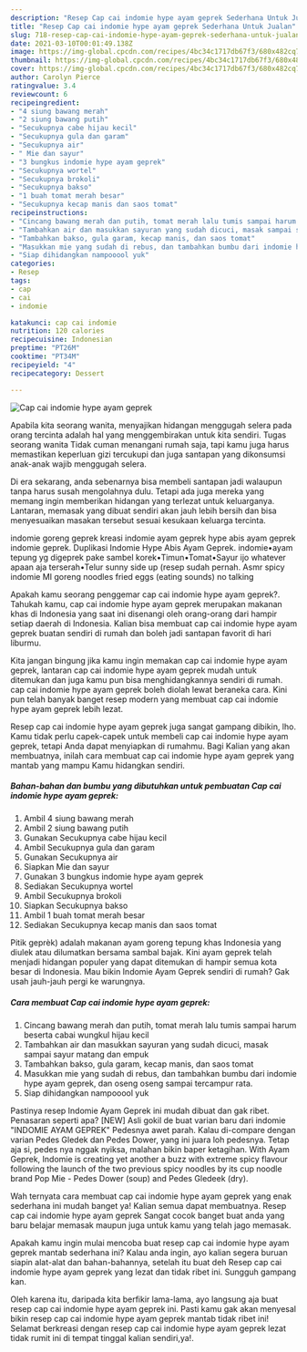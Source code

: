 ```yaml
---
description: "Resep Cap cai indomie hype ayam geprek Sederhana Untuk Jualan"
title: "Resep Cap cai indomie hype ayam geprek Sederhana Untuk Jualan"
slug: 718-resep-cap-cai-indomie-hype-ayam-geprek-sederhana-untuk-jualan
date: 2021-03-10T00:01:49.138Z
image: https://img-global.cpcdn.com/recipes/4bc34c1717db67f3/680x482cq70/cap-cai-indomie-hype-ayam-geprek-foto-resep-utama.jpg
thumbnail: https://img-global.cpcdn.com/recipes/4bc34c1717db67f3/680x482cq70/cap-cai-indomie-hype-ayam-geprek-foto-resep-utama.jpg
cover: https://img-global.cpcdn.com/recipes/4bc34c1717db67f3/680x482cq70/cap-cai-indomie-hype-ayam-geprek-foto-resep-utama.jpg
author: Carolyn Pierce
ratingvalue: 3.4
reviewcount: 6
recipeingredient:
- "4 siung bawang merah"
- "2 siung bawang putih"
- "Secukupnya cabe hijau kecil"
- "Secukupnya gula dan garam"
- "Secukupnya air"
- " Mie dan sayur"
- "3 bungkus indomie hype ayam geprek"
- "Secukupnya wortel"
- "Secukupnya brokoli"
- "Secukupnya bakso"
- "1 buah tomat merah besar"
- "Secukupnya kecap manis dan saos tomat"
recipeinstructions:
- "Cincang bawang merah dan putih, tomat merah lalu tumis sampai harum beserta cabai wungkul hijau kecil"
- "Tambahkan air dan masukkan sayuran yang sudah dicuci, masak sampai sayur matang dan empuk"
- "Tambahkan bakso, gula garam, kecap manis, dan saos tomat"
- "Masukkan mie yang sudah di rebus, dan tambahkan bumbu dari indomie hype ayam geprek, dan oseng oseng sampai tercampur rata."
- "Siap dihidangkan nampooool yuk"
categories:
- Resep
tags:
- cap
- cai
- indomie

katakunci: cap cai indomie 
nutrition: 120 calories
recipecuisine: Indonesian
preptime: "PT26M"
cooktime: "PT34M"
recipeyield: "4"
recipecategory: Dessert

---
```



![Cap cai indomie hype ayam geprek](https://img-global.cpcdn.com/recipes/4bc34c1717db67f3/680x482cq70/cap-cai-indomie-hype-ayam-geprek-foto-resep-utama.jpg)

Apabila kita seorang wanita, menyajikan hidangan menggugah selera pada orang tercinta adalah hal yang menggembirakan untuk kita sendiri. Tugas seorang  wanita Tidak cuman menangani rumah saja, tapi kamu juga harus memastikan keperluan gizi tercukupi dan juga santapan yang dikonsumsi anak-anak wajib menggugah selera.

Di era  sekarang, anda sebenarnya bisa membeli santapan jadi walaupun tanpa harus susah mengolahnya dulu. Tetapi ada juga mereka yang memang ingin memberikan hidangan yang terlezat untuk keluarganya. Lantaran, memasak yang dibuat sendiri akan jauh lebih bersih dan bisa menyesuaikan masakan tersebut sesuai kesukaan keluarga tercinta. 

indomie goreng geprek kreasi indomie ayam geprek hype abis ayam geprek indomie geprek. Duplikasi Indomie Hype Abis Ayam Geprek. indomie•ayam tepung yg digeprek pake sambel korek•Timun•Tomat•Sayur ijo whatever apaan aja terserah•Telur sunny side up (resep sudah pernah. Asmr spicy indomie MI goreng noodles fried eggs (eating sounds) no talking

Apakah kamu seorang penggemar cap cai indomie hype ayam geprek?. Tahukah kamu, cap cai indomie hype ayam geprek merupakan makanan khas di Indonesia yang saat ini disenangi oleh orang-orang dari hampir setiap daerah di Indonesia. Kalian bisa membuat cap cai indomie hype ayam geprek buatan sendiri di rumah dan boleh jadi santapan favorit di hari liburmu.

Kita jangan bingung jika kamu ingin memakan cap cai indomie hype ayam geprek, lantaran cap cai indomie hype ayam geprek mudah untuk ditemukan dan juga kamu pun bisa menghidangkannya sendiri di rumah. cap cai indomie hype ayam geprek boleh diolah lewat beraneka cara. Kini pun telah banyak banget resep modern yang membuat cap cai indomie hype ayam geprek lebih lezat.

Resep cap cai indomie hype ayam geprek juga sangat gampang dibikin, lho. Kamu tidak perlu capek-capek untuk membeli cap cai indomie hype ayam geprek, tetapi Anda dapat menyiapkan di rumahmu. Bagi Kalian yang akan membuatnya, inilah cara membuat cap cai indomie hype ayam geprek yang mantab yang mampu Kamu hidangkan sendiri.

<!--inarticleads1-->

##### Bahan-bahan dan bumbu yang dibutuhkan untuk pembuatan Cap cai indomie hype ayam geprek:

1. Ambil 4 siung bawang merah
1. Ambil 2 siung bawang putih
1. Gunakan Secukupnya cabe hijau kecil
1. Ambil Secukupnya gula dan garam
1. Gunakan Secukupnya air
1. Siapkan  Mie dan sayur
1. Gunakan 3 bungkus indomie hype ayam geprek
1. Sediakan Secukupnya wortel
1. Ambil Secukupnya brokoli
1. Siapkan Secukupnya bakso
1. Ambil 1 buah tomat merah besar
1. Sediakan Secukupnya kecap manis dan saos tomat


Pitik geprèk) adalah makanan ayam goreng tepung khas Indonesia yang diulek atau dilumatkan bersama sambal bajak. Kini ayam geprek telah menjadi hidangan populer yang dapat ditemukan di hampir semua kota besar di Indonesia. Mau bikin Indomie Ayam Geprek sendiri di rumah? Gak usah jauh-jauh pergi ke warungnya. 

<!--inarticleads2-->

##### Cara membuat Cap cai indomie hype ayam geprek:

1. Cincang bawang merah dan putih, tomat merah lalu tumis sampai harum beserta cabai wungkul hijau kecil
1. Tambahkan air dan masukkan sayuran yang sudah dicuci, masak sampai sayur matang dan empuk
1. Tambahkan bakso, gula garam, kecap manis, dan saos tomat
1. Masukkan mie yang sudah di rebus, dan tambahkan bumbu dari indomie hype ayam geprek, dan oseng oseng sampai tercampur rata.
1. Siap dihidangkan nampooool yuk


Pastinya resep Indomie Ayam Geprek ini mudah dibuat dan gak ribet. Penasaran seperti apa? [NEW] Asli gokil de buat varian baru dari indomie &#34;INDOMIE AYAM GEPREK&#34; Pedesnya awet parah. Kalau di-compare dengan varian Pedes Gledek dan Pedes Dower, yang ini juara loh pedesnya. Tetap aja si, pedes nya nggak nyiksa, malahan bikin baper ketagihan. With Ayam Geprek, Indomie is creating yet another a buzz with extreme spicy flavour following the launch of the two previous spicy noodles by its cup noodle brand Pop Mie - Pedes Dower (soup) and Pedes Gledeek (dry). 

Wah ternyata cara membuat cap cai indomie hype ayam geprek yang enak sederhana ini mudah banget ya! Kalian semua dapat membuatnya. Resep cap cai indomie hype ayam geprek Sangat cocok banget buat anda yang baru belajar memasak maupun juga untuk kamu yang telah jago memasak.

Apakah kamu ingin mulai mencoba buat resep cap cai indomie hype ayam geprek mantab sederhana ini? Kalau anda ingin, ayo kalian segera buruan siapin alat-alat dan bahan-bahannya, setelah itu buat deh Resep cap cai indomie hype ayam geprek yang lezat dan tidak ribet ini. Sungguh gampang kan. 

Oleh karena itu, daripada kita berfikir lama-lama, ayo langsung aja buat resep cap cai indomie hype ayam geprek ini. Pasti kamu gak akan menyesal bikin resep cap cai indomie hype ayam geprek mantab tidak ribet ini! Selamat berkreasi dengan resep cap cai indomie hype ayam geprek lezat tidak rumit ini di tempat tinggal kalian sendiri,ya!.

